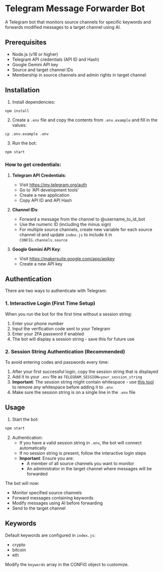 # Telegram Message Forwarder Bot

A Telegram bot that monitors source channels for specific keywords and forwards modified messages to a target channel using AI.

## Prerequisites

- Node.js (v16 or higher)
- Telegram API credentials (API ID and Hash)
- Google Gemini API key
- Source and target channel IDs
- Membership in source channels and admin rights in target channel

## Installation

1. Install dependencies:

```bash
npm install
```

2. Create a `.env` file and copy the contents from `.env.example` and fill in the values:

```
cp .env.example .env
```

3. Run the bot:

```bash
npm start
```

### How to get credentials:

1. **Telegram API Credentials**:

   - Visit https://my.telegram.org/auth
   - Go to 'API development tools'
   - Create a new application
   - Copy API ID and API Hash

2. **Channel IDs**:

   - Forward a message from the channel to @username_to_id_bot
   - Use the numeric ID (including the minus sign)
   - For multiple source channels, create new variable for each source channel id and update `index.js` to include it in `CONFIG.channels.source`

3. **Google Gemini API Key**:
   - Visit https://makersuite.google.com/app/apikey
   - Create a new API key

## Authentication

There are two ways to authenticate with Telegram:

### 1. Interactive Login (First Time Setup)

When you run the bot for the first time without a session string:

1. Enter your phone number
2. Input the verification code sent to your Telegram
3. Enter your 2FA password if enabled
4. The bot will display a session string - save this for future use

### 2. Session String Authentication (Recommended)

To avoid entering codes and passwords every time:

1. After your first successful login, copy the session string that is displayed
2. Add it to your `.env` file as `TELEGRAM_SESSION=your_session_string`
3. **Important**: The session string might contain whitespace - use [this tool](https://www.browserling.com/tools/remove-all-whitespace) to remove any whitespace before adding it to `.env`
4. Make sure the session string is on a single line in the `.env` file

## Usage

1. Start the bot:

```bash
npm start
```

2. Authentication:
   - If you have a valid session string in `.env`, the bot will connect automatically
   - If no session string is present, follow the interactive login steps
   - **Important**: Ensure you are:
     - A member of all source channels you want to monitor
     - An administrator in the target channel where messages will be forwarded

The bot will now:

- Monitor specified source channels
- Forward messages containing keywords
- Modify messages using AI before forwarding
- Send to the target channel

## Keywords

Default keywords are configured in `index.js`:

- crypto
- bitcoin
- eth

Modify the `keywords` array in the CONFIG object to customize.
